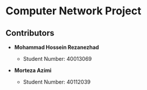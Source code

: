 # Computer Network Project 

## Contributors
- **Mohammad Hossein Rezanezhad**
  - Student Number: 40013069

- **Morteza Azimi**
  - Student Number: 40112039


